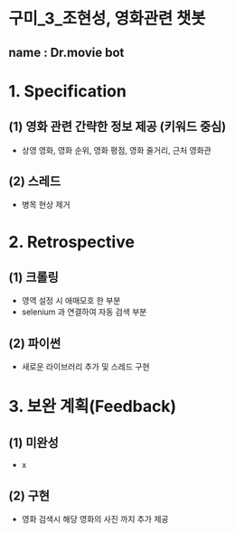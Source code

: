 <h1> 구미_3_조현성, 영화관련 챗봇

name : Dr.movie bot
-------------------

# 1. Specification
## (1) 영화 관련 간략한 정보 제공 (키워드 중심)
- 상영 영화, 영화 순위, 영화 평점, 영화 줄거리, 근처 영화관
## (2) 스레드
- 병목 현상 제거

# 2. Retrospective
## (1) 크롤링
- 영역 설정 시 애매모호 한 부분
- selenium 과 연결하여 자동 검색 부분
## (2) 파이썬
- 새로운 라이브러리 추가 및 스레드 구현

# 3. 보완 계획(Feedback)
## (1) 미완성
- x
## (2) 구현
- 영화 검색시 해당 영화의 사진 까지 추가 제공
